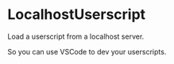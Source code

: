 # LocalhostUserscript

Load a userscript from a localhost server.

So you can use VSCode to dev your userscripts.
